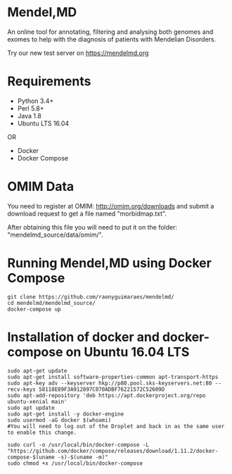 # Mendel,MD

An online tool for annotating, filtering and analysing both genomes and exomes to help with the diagnosis of patients with Mendelian Disorders.

Try our new test server on https://mendelmd.org

Requirements
============

* Python 3.4+
* Perl 5.8+
* Java 1.8
* Ubuntu LTS 16.04

OR

* Docker
* Docker Compose

OMIM Data
=========

You need to register at OMIM: http://omim.org/downloads and submit a download request to get a file named "morbidmap.txt".

After obtaining this file you will need to put it on the folder: "mendelmd_source/data/omim/".

Running Mendel,MD using Docker Compose
======================================

    git clone https://github.com/raonyguimaraes/mendelmd/
    cd mendelmd/mendelmd_source/
    docker-compose up


Installation of docker and docker-compose on Ubuntu 16.04 LTS
=============================================================

    sudo apt-get update
    sudo apt-get install software-properties-common apt-transport-https
    sudo apt-key adv --keyserver hkp://p80.pool.sks-keyservers.net:80 --recv-keys 58118E89F3A912897C070ADBF76221572C52609D
    sudo apt-add-repository 'deb https://apt.dockerproject.org/repo ubuntu-xenial main'
    sudo apt update
    sudo apt-get install -y docker-engine
    sudo usermod -aG docker $(whoami)
    #You will need to log out of the Droplet and back in as the same user to enable this change.

    sudo curl -o /usr/local/bin/docker-compose -L "https://github.com/docker/compose/releases/download/1.11.2/docker-compose-$(uname -s)-$(uname -m)"
    sudo chmod +x /usr/local/bin/docker-compose
